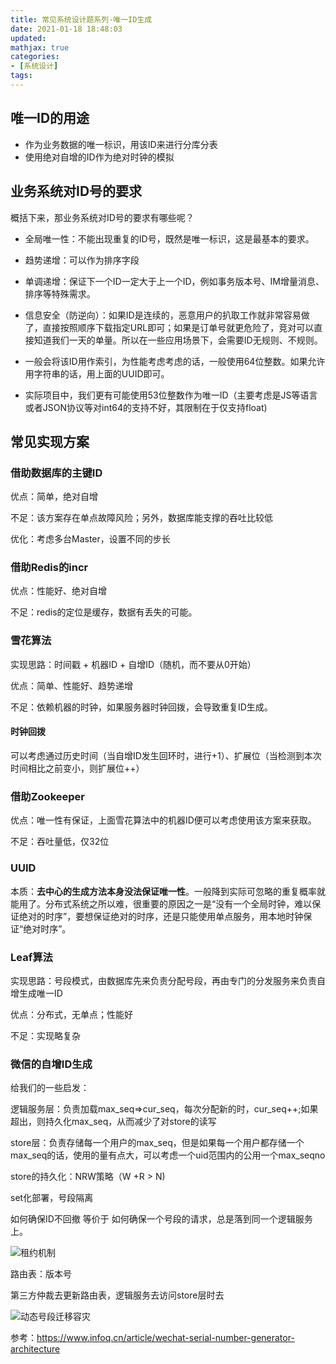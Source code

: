 ```yaml
---
title: 常见系统设计题系列-唯一ID生成
date: 2021-01-18 18:48:03
updated:
mathjax: true
categories:
- [系统设计]
tags: 
---
```


## 唯一ID的用途

- 作为业务数据的唯一标识，用该ID来进行分库分表
- 使用绝对自增的ID作为绝对时钟的模拟

## 业务系统对ID号的要求

概括下来，那业务系统对ID号的要求有哪些呢？

- 全局唯一性：不能出现重复的ID号，既然是唯一标识，这是最基本的要求。

- 趋势递增：可以作为排序字段
- 单调递增：保证下一个ID一定大于上一个ID，例如事务版本号、IM增量消息、排序等特殊需求。
- 信息安全（防逆向）：如果ID是连续的，恶意用户的扒取工作就非常容易做了，直接按照顺序下载指定URL即可；如果是订单号就更危险了，竞对可以直接知道我们一天的单量。所以在一些应用场景下，会需要ID无规则、不规则。
- 一般会将该ID用作索引，为性能考虑考虑的话，一般使用64位整数。如果允许用字符串的话，用上面的UUID即可。
- 实际项目中，我们更有可能使用53位整数作为唯一ID（主要考虑是JS等语言或者JSON协议等对int64的支持不好，其限制在于仅支持float)

<!-- more -->

## 常见实现方案

### 借助数据库的主键ID

优点：简单，绝对自增

不足：该方案存在单点故障风险；另外，数据库能支撑的吞吐比较低

优化：考虑多台Master，设置不同的步长

### 借助Redis的incr

优点：性能好、绝对自增

不足：redis的定位是缓存，数据有丢失的可能。

### 雪花算法

实现思路：时间戳 + 机器ID + 自增ID（随机，而不要从0开始）

优点：简单、性能好、趋势递增

不足：依赖机器的时钟，如果服务器时钟回拨，会导致重复ID生成。

#### 时钟回拨

可以考虑通过历史时间（当自增ID发生回环时，进行+1）、扩展位（当检测到本次时间相比之前变小，则扩展位++）

### 借助Zookeeper

优点：唯一性有保证，上面雪花算法中的机器ID便可以考虑使用该方案来获取。

不足：吞吐量低，仅32位

### UUID

本质：**去中心的生成方法本身没法保证唯一性**。一般降到实际可忽略的重复概率就能用了。分布式系统之所以难，很重要的原因之一是“没有一个全局时钟，难以保证绝对的时序”，要想保证绝对的时序，还是只能使用单点服务，用本地时钟保证“绝对时序”。

### Leaf算法

实现思路：号段模式，由数据库先来负责分配号段，再由专门的分发服务来负责自增生成唯一ID

优点：分布式，无单点；性能好

不足：实现略复杂

### 微信的自增ID生成

给我们的一些启发：

逻辑服务层：负责加载max_seq=>cur_seq，每次分配新的时，cur_seq++;如果超出，则持久化max_seq，从而减少了对store的读写

store层：负责存储每一个用户的max_seq，但是如果每一个用户都存储一个max_seq的话，使用的量有点大，可以考虑一个uid范围内的公用一个max_seqno

store的持久化：NRW策略（W +R > N)

set化部署，号段隔离

如何确保ID不回撤 等价于 如何确保一个号段的请求，总是落到同一个逻辑服务上。

![租约机制](http://cdn.b5mang.com/202132014819.png)

路由表：版本号

第三方仲裁去更新路由表，逻辑服务去访问store层时去

![动态号段迁移容灾](http://cdn.b5mang.com/202132014847.png)

参考：https://www.infoq.cn/article/wechat-serial-number-generator-architecture
